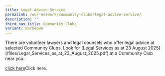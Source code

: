 ```yaml
---
title: Legal Advice Service
permalink: /our-network/community-clubs/legal-advice-service/
description: ""
third_nav_title: Community Clubs
variant: markdown
---
```

There are volunteer lawyers and legal counsels who offer legal advice at selected Community Clubs.  Look for [Legal Services as at 23 August 2025] (/files/Legal_Services_as_at_23_August_2025.pdf) at a Community Club near you.

[click here](/files/Legal_Services_as_at_23_August_2025.pdf)Click here.